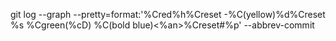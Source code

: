 git log --graph --pretty=format:'%Cred%h%Creset -%C(yellow)%d%Creset %s %Cgreen(%cD) %C(bold blue)<%an>%Creset#%p' --abbrev-commit



